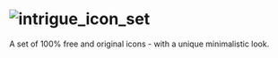 ![intrigue_icon_set](https://raw.github.com/timothycrosley/intrigue_icon_set/master/logo.png)
=================

A set of 100% free and original icons - with a unique minimalistic look.
